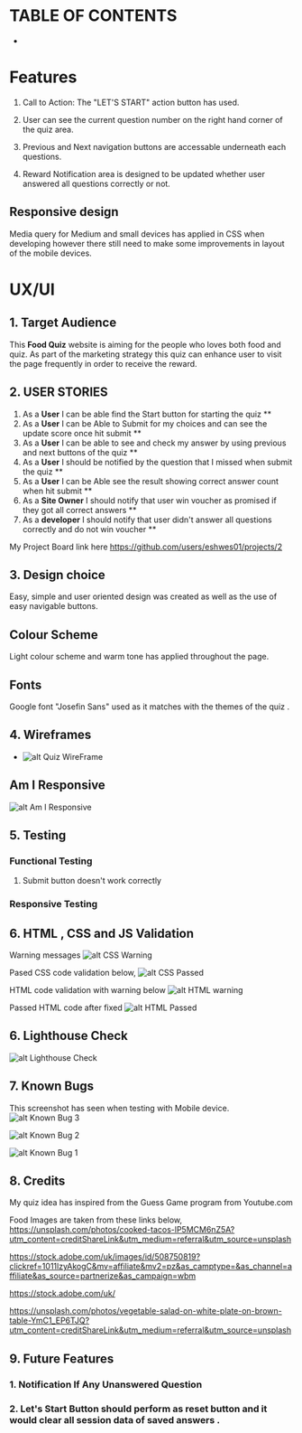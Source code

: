 # TABLE OF CONTENTS


 - 

# Features
 1. Call to Action: The "LET'S START" action button has used.
 2. User can see the current question number on the right hand corner of the quiz area.

 3. Previous and Next navigation buttons are accessable underneath each questions. 

 4. Reward Notification area is designed to be updated whether user answered all questions correctly or not.

## Responsive design

Media query for Medium and small devices has applied in CSS when developing however there still need to make some improvements in layout of the mobile devices.

# UX/UI




## 1. Target Audience

  This **Food Quiz** website is aiming for the people who loves both food and quiz. As part of the marketing strategy this quiz can enhance user to visit the page frequently in order to receive the reward. 

## 2. USER STORIES
1. As a **User** I can be able find the Start button for starting the quiz **
2. As a **User** I can be Able to Submit for my choices and can see the update score once hit submit **
3. As a **User** I can be able to see and check my answer by using previous and next buttons of the quiz **
4. As a **User** I should be notified by the question that I missed when submit the quiz **
5. As a **User** I can be Able see the result showing correct answer count when hit submit **
6. As a **Site Owner** I should notify that user win voucher as promised if they got all correct answers **
7. As a **developer** I should notify that user didn't answer all questions correctly and do not win voucher **

My Project Board link here https://github.com/users/eshwes01/projects/2

## 3. Design choice
  
  Easy, simple and user oriented design was created as well as the use of easy navigable buttons. 
  

## Colour Scheme
  Light colour scheme and warm tone has applied throughout the page. 


## Fonts

Google font "Josefin Sans" used as it matches with the themes of the quiz .

 
 ## 4. Wireframes
    
  -	![alt Quiz WireFrame](assets/documentation/readmeImages/quizWireframe.png)


  ## Am I Responsive
   
![alt Am I Responsive](assets/documentation/readmeImages/amIResponsive.png)
## 5. Testing
  
### Functional Testing

1. Submit button doesn't work correctly 

### Responsive Testing


## 6. HTML , CSS and JS Validation
  Warning messages 
  ![alt CSS Warning](assets/documentation/readmeImages/cssWarning.png)

  Pased CSS code validation below, 
   ![alt CSS Passed](assets/documentation/readmeImages/cssPassed.png)
  
  HTML code validation with warning below 
   ![alt HTML warning](assets/documentation/readmeImages/errorHTMLValidation.png)
  
  Passed HTML code after fixed 
![alt HTML Passed](assets/documentation/readmeImages/htmlValidator.png)
  
## 6. Lighthouse Check
![alt Lighthouse Check](assets/documentation/readmeImages/lighthouseCheck.png)


## 7. Known Bugs
This screenshot has seen when testing with Mobile device.
![alt Known Bug 3](assets/documentation/readmeImages/KnownBug3.jpg)

![alt Known Bug 2](assets/documentation/readmeImages/knownBug2.png)

![alt Known Bug 1](assets/documentation/readmeImages/knownBug1.png)


## 8. Credits

My quiz idea has inspired from the Guess Game program from Youtube.com


Food Images are taken from these links below, 
https://unsplash.com/photos/cooked-tacos-lP5MCM6nZ5A?utm_content=creditShareLink&utm_medium=referral&utm_source=unsplash

https://stock.adobe.com/uk/images/id/508750819?clickref=1011lzyAkogC&mv=affiliate&mv2=pz&as_camptype=&as_channel=affiliate&as_source=partnerize&as_campaign=wbm

https://stock.adobe.com/uk/

https://unsplash.com/photos/vegetable-salad-on-white-plate-on-brown-table-YmC1_EP6TJQ?utm_content=creditShareLink&utm_medium=referral&utm_source=unsplash



## 9. Future Features

 ### 1.   Notification If Any Unanswered Question
 ### 2.   Let's Start Button should perform as reset button and it would clear all session data of saved answers . 
